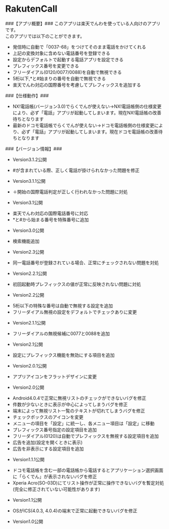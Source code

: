 RakutenCall
===========

###【アプリ概要】###
このアプリは楽天でんわを使っている人向けのアプリです。  
このアプリでは以下のことができます。

+ 発信時に自動で「0037-68」をつけてそのまま電話をかけてくれる
+ 上記の変換対象に含めない電話番号を登録できる
+ 設定からデフォルトで起動する電話アプリを設定できる
+ プレフィックス番号を変更できる
+ フリーダイアル(0120/0077/0088)を自動で無視できる
+ 5桁以下,*と#始まりの番号を自動で無視できる
+ 楽天でんわ対応の国際番号を考慮してプレフィックスを追加する

###【仕様動作】###
+ NX!電話帳(バージョン3.0)でらくでんが使えない→NX!電話帳側の仕様変更により、必ず「電話」アプリが起動してしまいます。現在NX!電話帳の改善待ちとなります
+ 最新のドコモ電話帳でらくでんが使えない→ドコモ電話帳側の仕様変更により、必ず「電話」アプリが起動してしまいます。現在ドコモ電話帳の改善待ちとなります

###【バージョン情報】###
+ Version3.1.2公開
 - #が含まれている際、正しく電話が掛けられなかった問題を修正

+ Version3.1.1公開
 - ＋開始の国際電話判定が正しく行われなかった問題に対処

+ Version3.1公開
 - 楽天でんわ対応の国際電話番号に対応
 - *と#から始まる番号を特殊番号に追加
 
+ Version3.0公開
 - 検索機能追加

+ Version2.3公開
 - 同一電話番号が登録されている場合、正常にチェックされない問題を対処

+ Version2.2.1公開
 - 初回起動時プレフィックスの値が正常に反映されない問題に対処

+ Version2.2公開
 - 5桁以下の特殊な番号は自動で無視する設定を追加
 - フリーダイアル無視の設定をデフォルトでチェックありに変更

+ Version2.1.1公開
 - フリーダイアルの無視候補に0077と0088を追加

+ Version2.1公開
 - 設定にプレフィックス機能を無効にする項目を追加

+ Version2.0.1公開
 - アプリアイコンをフラットデザインに変更

+ Version2.0公開
 - Android4.0.4で正常に無視リストのチェックができないバグを修正
 - 件数が少ないときに表示が中心によってしまうバグを修正
 - 端末によって無視リスト一覧のテキストが切れてしまうバグを修正
 - チェックボックスのアイコンを変更
 - メニューの項目を「設定」に統一し、各メニュー項目は「設定」に移動
 - プレフィックス番号指定の設定項目を追加
 - フリーダイアル(0120)は自動でプレフィックスを無視する設定項目を追加
 - 広告を追加(設定を開くときに表示)
 - 広告を非表示にする設定項目を追加

+ Version1.1.1公開
 - ドコモ電話帳を含む一部の電話帳から電話するとアプリケーション選択画面に「らくでん」が表示されないバグを修正
 - Xperia Acro(SO-03D)にてリスト操作が正常に操作できないバグを暫定対処(完全に修正されていない可能性があります)

+ Version1.1公開
 - OSがICS(4.0.3, 4.0.4)の端末で正常に起動できないバグを修正

+ Version1.0公開 